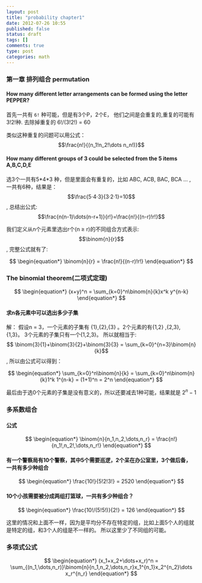 ```yaml
---
layout: post
title: "probability chapter1"
date: 2012-07-26 10:55
published: false
status: draft
tags: []
comments: true
type: post
categories: math 
---
```


### 第一章 排列组合 permutation

#### How many different letter arrangements can be formed using the letter  PEPPER?
  
首先一共有 `6!` 种可能，但是有3个P，2个E， 他们之间是会重复的,重复的可能有3!2!种.
去除掉重复的 6!/(3!2!) = 60

类似这种重复的问题可以用公式： 
$$\frac{n!}{(n_1!n_2!\dots n_n!)}$$


#### How many different groups of 3 could be selected from the 5 items A,B,C,D,E

选3个一共有5\*4\*3 种，但是里面会有重复的，比如 ABC, ACB, BAC, BCA ... , 一共有6种，结果是：
$$\frac{5·4·3}{3·2·1}=10$$, 总结出公式: $$\frac{n(n-1)\dots(n-r+1)}{r!}=\frac{n!}{(n-r)!r!}$$ 

我们定义从n个元素里选出r个(n ≥ r)的不同组合方式表示: $$\binom{n}{r}$$ , 完整公式就有了:

$$
\begin{equation*}
  \binom{n}{r} = \frac{n!}{(n-r)!r!}
\end{equation*}
$$



### The binomial theorem(二项式定理)

$$
\begin{equation*}
 (x+y)^n = \sum_{k=0}^n\binom{n}{k}x^k y^{n-k}
\end{equation*}
$$


#### 求n各元素中可以选出多少子集
解： 假设n = 3，一个元素的子集有 {1},{2},{3} 。2个元素的有{1,2} ,{2,3}, {1,3}。 3个元素的子集只有一个{1,2,3}。
所以就相当于: $$ \binom{3}{1}+\binom{3}{2}+\binom{3}{3} = \sum_{k=0}^{n=3}\binom{n}{k}$$, 所以由公式可以得到：

$$
\begin{equation*}
  \sum_{k=0}^n\binom{n}{k} =  \sum_{k=0}^n\binom{n}{k}1^k 1^{n-k} = (1+1)^n = 2^n
\end{equation*}
$$

最后由于选0个元素的子集是没有意义的，所以还要减去1种可能，结果就是 $2^n -1$

### 多系数组合

#### 公式

$$
\begin{equation*}
  \binom{n}{n_1,n_2,\dots,n_r} =  \frac{n!}{n_1!,n_2!,\dots,n_r!}
\end{equation*}
$$




#### 有一个警察局有10个警察，其中5个需要巡逻，2个呆在办公室里，3个做后备，一共有多少种组合

$$
\begin{equation*}
	\frac{10!}{5!2!3!} = 2520
\end{equation*}
$$



#### 10个小孩需要被分成两组打篮球，一共有多少种组合？

$$
\begin{equation*}
	\frac{10!/(5!5!)}{2!} = 126
\end{equation*}
$$

这里的情况和上面不一样，因为是平均分不存在特定的组，比如上面5个人的组就是特定的组，和3个人的组是不一样的。
所以这里少了不同组的可能。


### 多项式公式

$$
\begin{equation*}
 (x_1+x_2+\dots+x_r)^n = \sum_{(n_1,\dots,n_r)}\binom{n}{n_1,n_2,\dots,n_r}x_1^{n_1}x_2^{n_2}\dots x_r^{n_r}
\end{equation*}
$$


